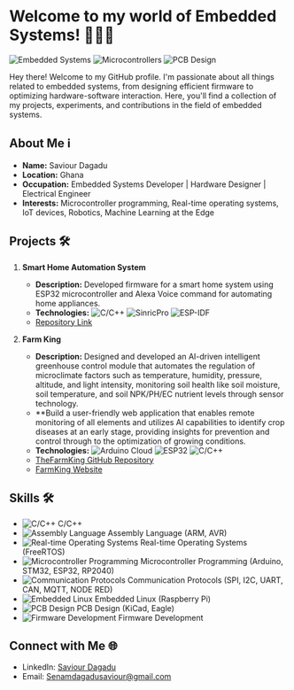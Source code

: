 # Welcome to my world of Embedded Systems! 👨‍💻🚀

![Embedded Systems](https://img.shields.io/badge/Embedded-Systems-orange)
![Microcontrollers](https://img.shields.io/badge/Microcontrollers-Expert-brightgreen)
![PCB Design](https://img.shields.io/badge/PCB-Design-Expert-brightgreen)

Hey there! Welcome to my GitHub profile. I'm passionate about all things related to embedded systems, from designing efficient firmware to optimizing hardware-software interaction. Here, you'll find a collection of my projects, experiments, and contributions in the field of embedded systems.

## About Me ℹ️

- **Name:** Saviour Dagadu
- **Location:** Ghana
- **Occupation:** Embedded Systems Developer | Hardware Designer | Electrical Engineer
- **Interests:** Microcontroller programming, Real-time operating systems, IoT devices, Robotics, Machine Learning at the Edge

## Projects 🛠️

1. **Smart Home Automation System**
   - **Description:** Developed firmware for a smart home system using ESP32 microcontroller and Alexa Voice command for automating home appliances.
   - **Technologies:** ![C/C++](https://img.shields.io/badge/C/C++-intermediate-blue) ![SinricPro](https://img.shields.io/badge/SinricPro-intermediate-blue) ![ESP-IDF](https://img.shields.io/badge/ESP--IDF-intermediate-blue)
   - [Repository Link](#)

2. **Farm King**
   - **Description:** Designed and developed an AI-driven intelligent greenhouse control module that automates the regulation of microclimate factors such as temperature, humidity, pressure, altitude, and light intensity, monitoring soil health like soil moisture, soil temperature, and soil NPK/PH/EC nutrient levels through sensor technology.
   - **Build a user-friendly web application that enables remote monitoring of all elements and utilizes AI capabilities to identify crop diseases at an early stage, providing insights for prevention and control through to the optimization of growing conditions.
   - **Technologies:** ![Arduino Cloud](https://img.shields.io/badge/ArduinoCloud-Advance-green) ![ESP32](https://img.shields.io/badge/ESP32-Advanced-green) ![C/C++](https://img.shields.io/badge/C/C++-Intermediate-green)
   - [TheFarmKing GitHub Repository](https://github.com/kondasMajid/TheFarmKing)
   - [FarmKing Website](https://farmking.netlify.app/)

## Skills 🛠️

- ![C/C++](https://img.shields.io/badge/C%2FC++-Expert-blue) C/C++
- ![Assembly Language](https://img.shields.io/badge/Assembly%20Language-intermediate-yellow) Assembly Language (ARM, AVR)
- ![Real-time Operating Systems](https://img.shields.io/badge/Real--time%20Operating%20Systems-intermediate-yellow) Real-time Operating Systems (FreeRTOS)
- ![Microcontroller Programming](https://img.shields.io/badge/Microcontroller%20Programming-Expert-green) Microcontroller Programming (Arduino, STM32, ESP32, RP2040)
- ![Communication Protocols](https://img.shields.io/badge/Communication%20Protocols-intermediate-yellow) Communication Protocols (SPI, I2C, UART, CAN, MQTT, NODE RED)
- ![Embedded Linux](https://img.shields.io/badge/Embedded%20Linux-Intermediate-orange) Embedded Linux (Raspberry Pi)
- ![PCB Design](https://img.shields.io/badge/PCB%20Design-Intermediate-orange) PCB Design (KiCad, Eagle)
- ![Firmware Development](https://img.shields.io/badge/Firmware%20Development-intermediate-yellow) Firmware Development

## Connect with Me 🌐

- LinkedIn: [Saviour Dagadu](https://www.linkedin.com/in/saviour-dagadu)
- Email: [Senamdagadusaviour@gmail.com](mailto:Senamdagadusaviour@gmail.com)
